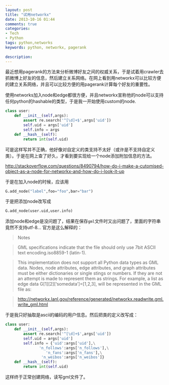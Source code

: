 ```yaml
---
layout: post
title: "试用networkx"
date: 2013-10-16 01:44
comments: true
categories: 
- Tech
- Python
tags: python,networks
keywords: python, networkx, pagerank
  
description: 
---
```

最近想用pagerank的方法来分析微博好友之间的权威关系，于是试着用crawler去抓微博上好友的信息，然后建立关系网络。在网上看到用networkx可以比较方便的建立关系网络，并且可以比较方便的用pagerank计算每个好友的重要性。

使用networks加入node和edge都很方便，并且networkx宣称他的node可以支持任何python的hashable的类型，于是我一开始使用custom的node.

``` python
class user:
    def __init__(self,args):
        assert re.search('^[\d]+$',args['uid'])
        self.uid = args['uid']
        self.info = args
    def __hash__(self):
        return int(self.uid)
```

可是这样写并不正确，他好像对自定义的类支持不太好（或许是不支持自定义类）。于是在网上查了好久，才看到要实现给一个node添加附加信息的方法。

<http://stackoverflow.com/questions/8490794/how-do-i-make-a-cutomised-object-as-a-node-for-networkx-and-how-do-i-look-it-up>

于是在加入node的时候，应该用

```python
G.add_node("label",foo="foo",bar="bar")
```

于是把添加node改写成

```python
G.add_node(user.uid,user.info)
```

添加node和edge是没问题了，结果在保存`gml`文件时又出问题了，里面的字符串竟然不支持utf-8… 官方是这么解释的：
>Notes

>GML specifications indicate that the file should only use 7bit ASCII text encoding.iso8859-1 (latin-1).

>This implementation does not support all Python data types as GML data. Nodes, node attributes, edge attributes, and graph attributes must be either dictionaries or single stings or numbers. If they are not an attempt is made to represent them as strings. For example, a list as edge data G[1][2][‘somedata’]=[1,2,3], will be 
represented in the GML file as:

><http://networkx.lanl.gov/reference/generated/networkx.readwrite.gml.write_gml.html>

于是我只好抽取是ascii的编码的用户信息。然后把类的定义改写成：

``` python
class user:
    def __init__(self,args):	
        assert re.search('^[\d]+$',args['uid'])
        self.uid = args['uid']
        self.info = {'uid':args['uid'],\
               'n_follows':args['n_follows'],\
                  'n_fans':args['n_fans'],\
                'n_weibos':args['n_weibos']}
    def __hash__(self):
        return int(self.uid)
```

这样终于正常创建网络，读写gml文件了。
